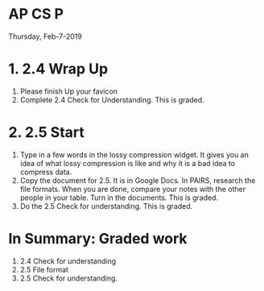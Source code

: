# AP CS P

Thursday, Feb-7-2019

# 1. 2.4 Wrap Up

1. Please finish Up your favicon
2. Complete 2.4 Check for Understanding.  This is graded.

# 2.      2.5 Start

1. Type in a few words in the lossy compression widget.  It gives you an idea of what  lossy compression is like and why it is a bad idea to compress data.
2. Copy the document for 2.5.  It is in Google Docs.  In PAIRS, research the file formats.  When you are done, compare your notes with the other people in your table.  Turn in the documents. This is graded.
3. Do the 2.5 Check for understanding.  This is graded.

# In Summary: Graded work

1. 2.4 Check for understanding
2. 2.5 File format
3. 2.5 Check for understanding.
